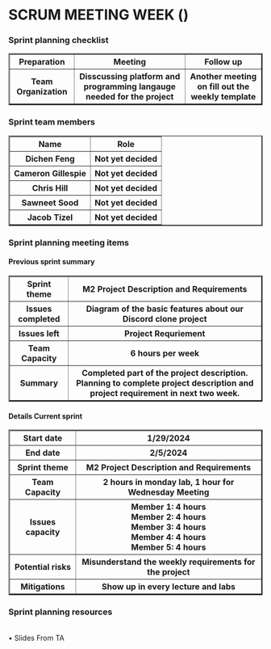 <h1>SCRUM MEETING WEEK ()</h1>

<h3>  Sprint planning checklist</h3>
<table border = "2">
    <tr>
        <th>Preparation</th>
        <th>Meeting</th>
        <th>Follow up</th>
    <tr>
    <tr >
        <th>Team Organization</th>
        <th>Disscussing platform and programming langauge needed for the project</th>
        <th>Another meeting on fill out the weekly template</th>
    </tr>
</table>
<h3>Sprint team members</h3>
<table border = "2">
    <tr>
        <th>Name</th>
        <th>Role</th>
    <tr>
    <tr >
        <th>Dichen Feng</th>
        <th>Not yet decided</th>
    </tr>
    <tr >
        <th>Cameron Gillespie</th>
        <th>Not yet decided</th>
    </tr>
    <tr >
        <th>Chris Hill</th>
        <th>Not yet decided</th>
    </tr>
    <tr >
        <th>Sawneet Sood</th>
        <th>Not yet decided</th>
    </tr>
    <tr>
        <th>Jacob Tizel</th>
        <th>Not yet decided</th>
    </tr>
</table>

<h3>Sprint planning meeting items</h3>

<h4>Previous sprint summary</h4>

<table border = "2">
    <tr>
        <th>Sprint theme</th>
        <th>M2 Project Description and Requirements</th>
    <tr>
    <tr >
        <th>Issues completed</th>
        <th>Diagram of the basic features about our Discord clone project</th>
    </tr>
    <tr >
        <th>Issues left</th>
        <th>Project Requriement</th>
    </tr>
    <tr >
        <th>Team Capacity</th>
        <th>6 hours per week</th>
    </tr>
    <tr >
        <th>Summary</th>
        <th>Completed part of the project description. Planning to complete project description and project requirement in next two week.</th>
    </tr>
</table>

<h4>Details Current sprint</h4>

<table border = "2">
    <tr>
        <th>Start date</th>
        <th>1/29/2024</th>  
    <tr>
    <tr >
        <th>End date</th>
        <th>2/5/2024</th>
    </tr>
    <tr >
        <th>Sprint theme</th>
        <th>M2 Project Description and Requirements</th>
    </tr>
    <tr >
        <th>Team Capacity</th>
        <th>2 hours in monday lab, 1 hour for Wednesday Meeting </th>
    </tr>
    <tr >
        <th>Issues capacity</th>
        <th>Member 1: 4 hours 
            <br>Member 2: 4 hours
            <br>Member 3: 4 hours 
            <br>Member 4: 4 hours
            <br>Member 5: 4 hours
        </th>
    </tr>
    <tr >
        <th>Potential risks</th>
        <th>Misunderstand the weekly requirements for the project</th>
    </tr>
    <tr >
        <th>Mitigations</th>
        <th>Show up in every lecture and labs</th>
    </tr>
</table>
<h3>Sprint planning resources</h3>
<br>• Slides From TA
